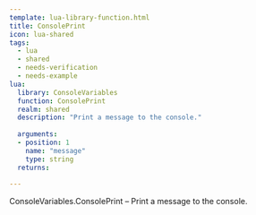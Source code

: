 ```yaml
---
template: lua-library-function.html
title: ConsolePrint
icon: lua-shared
tags:
  - lua
  - shared
  - needs-verification
  - needs-example
lua:
  library: ConsoleVariables
  function: ConsolePrint
  realm: shared
  description: "Print a message to the console."
  
  arguments:
  - position: 1
    name: "message"
    type: string
  returns:
    
---
```


<div class="lua__search__keywords">
ConsoleVariables.ConsolePrint &#x2013; Print a message to the console.
</div>
